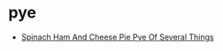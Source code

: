 # pye

 * [Spinach Ham And Cheese Pie Pye Of Several Things](index/s/spinach-ham-and-cheese-pie-pye-of-several-things-104247.json)
